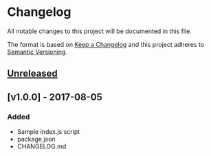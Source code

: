 # Changelog
All notable changes to this project will be documented in this file.

The format is based on [Keep a Changelog](http://keepachangelog.com/en/1.0.0/)
and this project adheres to [Semantic Versioning](http://semver.org/spec/v2.0.0.html).

## [Unreleased]

## [v1.0.0] - 2017-08-05
### Added
- Sample index.js script
- package.json
- CHANGELOG.md

[Unreleased]: https://github.com/olivierlacan/keep-a-changelog/compare/v1.0.0...HEAD
